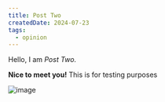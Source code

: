 ```yaml
---
title: Post Two
createdDate: 2024-07-23
tags:
  - opinion
---
```


Hello, I am _Post Two._

**Nice to meet you!** This is for testing purposes

![image](/images/jeef.arts_logo.png)